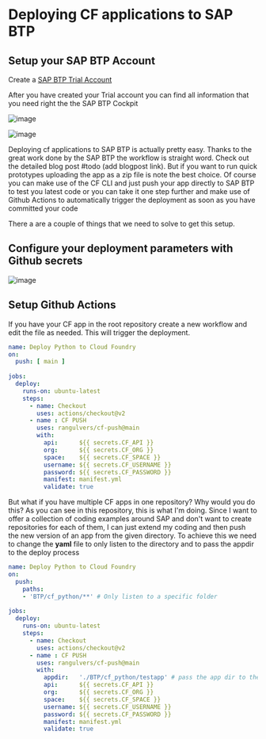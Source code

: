 # Deploying CF applications to SAP BTP

## Setup your SAP BTP Account

Create a [SAP BTP Trial Account](https://www.sap.com/products/business-technology-platform/trial.html)

After you have created your Trial account you can find all information that you need right the the SAP BTP Cockpit

![image](https://user-images.githubusercontent.com/5235430/144427955-4675339c-73d6-447e-b42b-38e8dd3fcde2.png)

![image](https://user-images.githubusercontent.com/5235430/144426915-f245f16c-5239-481d-afa1-47ce1f669847.png)


Deploying cf applications to SAP BTP is actually pretty easy. Thanks to the great work done by the SAP BTP the workflow is straight word. Check out the detailed blog post #todo (add blogpost link).
But if you want to run quick prototypes uploading the app as a zip file is note the best choice. Of course you can make use of the CF CLI and just push your app directly to SAP BTP to test you latest code or you can take it one step further and make use of Github Actions to automatically trigger the deployment as soon as you have committed your code

There a are a couple of things that we need to solve to get this setup. 

## Configure your deployment parameters with Github secrets

![image](https://user-images.githubusercontent.com/5235430/144423398-ae1eed78-9083-4f30-8d89-8b4510fd81ad.png)


## Setup Github Actions

If you have your CF app in the root repository create a new workflow and edit the file as needed. This will trigger the deployment.

````yml
name: Deploy Python to Cloud Foundry
on:
  push: [ main ]
    
jobs:
  deploy:
    runs-on: ubuntu-latest
    steps:
      - name: Checkout
        uses: actions/checkout@v2
      - name : CF PUSH
        uses: rangulvers/cf-push@main
        with:
          api:      ${{ secrets.CF_API }}
          org:      ${{ secrets.CF_ORG }}
          space:    ${{ secrets.CF_SPACE }}
          username: ${{ secrets.CF_USERNAME }}
          password: ${{ secrets.CF_PASSWORD }}
          manifest: manifest.yml
          validate: true
````

But what if you have multiple CF apps in one repository? Why would you do this? As you can see in this repository, this is what I'm doing. Since I want to offer a collection of coding examples around SAP and don't want to create repositories for each of them, I can just extend my coding and then push the new version of an app from the given directory. To achieve this we need to change the **yaml** file to only listen to the directory and to pass the appdir to the deploy process

````yml
name: Deploy Python to Cloud Foundry
on:
  push:
    paths:
    - 'BTP/cf_python/**' # Only listen to a specific folder
    
jobs:
  deploy:
    runs-on: ubuntu-latest
    steps:
      - name: Checkout
        uses: actions/checkout@v2
      - name : CF PUSH
        uses: rangulvers/cf-push@main
        with:
          appdir:   './BTP/cf_python/testapp' # pass the app dir to the deploy process
          api:      ${{ secrets.CF_API }}
          org:      ${{ secrets.CF_ORG }}
          space:    ${{ secrets.CF_SPACE }}
          username: ${{ secrets.CF_USERNAME }}
          password: ${{ secrets.CF_PASSWORD }}
          manifest: manifest.yml
          validate: true

````
